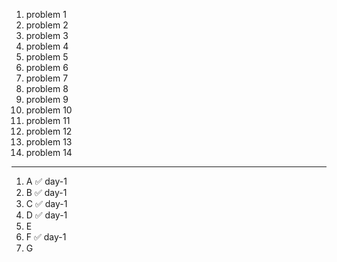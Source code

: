 1. problem 1
2. problem 2
3. problem 3
4. problem 4
5. problem 5
6. problem 6
7. problem 7
8. problem 8
9. problem 9
10. problem 10
11. problem 11
12. problem 12
13. problem 13
14. problem 14

--- 

1. A ✅ day-1
2. B ✅ day-1
3. C ✅ day-1
4. D ✅ day-1
5. E
6. F ✅ day-1
7. G